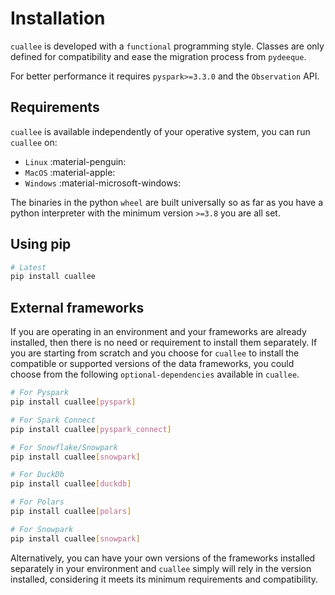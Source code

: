 # Installation

`cuallee` is developed with a `functional` programming style. Classes are only defined for  compatibility and ease the migration process from `pydeeque`.

For better performance it requires `pyspark>=3.3.0` and the `Observation` API.


## Requirements

`cuallee` is available independently of your operative system, you can run `cuallee` on:

- `Linux` :material-penguin:
- `MacOS` :material-apple:
- `Windows` :material-microsoft-windows:

The binaries in the python `wheel` are built universally so as far as you have a python interpreter with the minimum version `>=3.8` you are all set.


## Using pip

```bash
# Latest
pip install cuallee
```

## External frameworks
If you are operating in an environment and your frameworks are already installed, then there is no need or requirement to install them separately. If you are starting from scratch and you choose for `cuallee` to install the compatible or supported versions of the data frameworks, you could choose from the following `optional-dependencies` available in `cuallee`.

```bash
# For Pyspark
pip install cuallee[pyspark]

# For Spark Connect
pip install cuallee[pyspark_connect]

# For Snowflake/Snowpark
pip install cuallee[snowpark]

# For DuckDb
pip install cuallee[duckdb]

# For Polars
pip install cuallee[polars]

# For Snowpark
pip install cuallee[snowpark]
```
Alternatively, you can have your own versions of the frameworks installed separately in your environment and `cuallee` simply will rely in the version installed, considering it meets its minimum requirements and compatibility.
